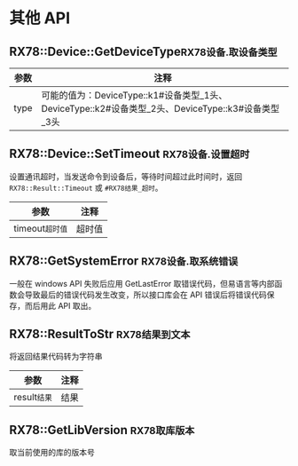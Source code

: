 # 其他 API

## RX78::Device::GetDeviceType<small>RX78设备.取设备类型</small>
| 参数 | 注释                                                         |
| ---- | ------------------------------------------------------------ |
| type | 可能的值为：DeviceType::k1<span class="e">#设备类型_1头</span>、DeviceType::k2<span class="e">#设备类型_2头</span>、DeviceType::k3<span class="e">#设备类型_3头</span> |



## RX78::Device::SetTimeout <small>RX78设备.设置超时</small>
设置通讯超时，当发送命令到设备后，等待时间超过此时间时，返回 `RX78::Result::Timeout` 或 `#RX78结果_超时`。

| 参数                         | 注释   |
| ---------------------------- | ------ |
| timeout<small>超时值</small> | 超时值 |

## RX78::GetSystemError <small>RX78设备.取系统错误</small>
一般在 windows API 失败后应用 GetLastError 取错误代码，但易语言等内部函数会导致最后的错误代码发生改变，所以接口库会在 API 错误后将错误代码保存，而后用此 API 取出。

## RX78::ResultToStr <small>RX78结果到文本</small>
将返回结果代码转为字符串

| 参数  | 注释     |
| ----- | -------- |
| result<small>结果</small> | 结果    |

## RX78::GetLibVersion <small>RX78取库版本</small>
取当前使用的库的版本号